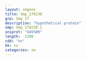 ```yaml
---
layout: smgene
title: Smp_178230
grp: Smp_17
description: "hypothetical protein"
smp: Smp_178230.1
uniprot: "G4VSW9"
length:  1398
cdd: "ns"
kk: ns
categories: sm
---
```

